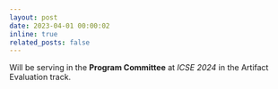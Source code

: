 ```yaml
---
layout: post
date: 2023-04-01 00:00:02
inline: true
related_posts: false
---
```


Will be serving in the **Program Committee** at *ICSE 2024* in the Artifact Evaluation track. 